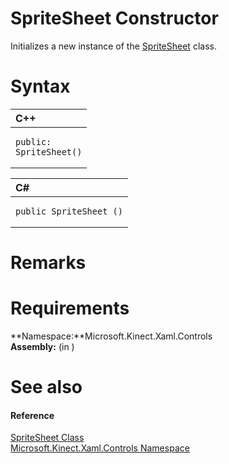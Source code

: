 SpriteSheet Constructor  
=======================  

Initializes a new instance of the [SpriteSheet](../SpriteSheet_Class.md) class. <span id="syntaxSection"></span>

Syntax  
======  

<table>
<colgroup>
<col width="100%" />
</colgroup>
<thead>
<tr class="header">
<th align="left">C++</th>
</tr>
</thead>
<tbody>
<tr class="odd">
<td align="left"><pre><code>public:  
SpriteSheet()</code></pre></td>
</tr>
</tbody>
</table>

<table>
<colgroup>
<col width="100%" />
</colgroup>
<thead>
<tr class="header">
<th align="left">C#</th>
</tr>
</thead>
<tbody>
<tr class="odd">
<td align="left"><pre><code>public SpriteSheet ()</code></pre></td>
</tr>
</tbody>
</table>

<span id="remarks"></span>

Remarks  
=======  

<span id="requirements"></span>

Requirements  
============  

**Namespace:**Microsoft.Kinect.Xaml.Controls  
**Assembly:** (in )  

<span id="ID4E6"></span>

See also  
========  

<span id="ID4EBB"></span>
#### Reference  

[SpriteSheet Class](../SpriteSheet_Class.md)  
 [Microsoft.Kinect.Xaml.Controls Namespace](../../Kinect.Xaml.Controls.md)  



<!--Please do not edit the data in the comment block below.-->
<!--
TOCTitle : SpriteSheet Constructor
RLTitle : SpriteSheet Constructor
KeywordK : SpriteSheet class, constructor
KeywordK : SpriteSheet.SpriteSheet constructor
KeywordF : Microsoft.Kinect.Xaml.Controls.SpriteSheet.#ctor
KeywordF : Microsoft.Kinect.Xaml.Controls.SpriteSheet.SpriteSheet
KeywordF : Microsoft.Kinect.Xaml.Controls.SpriteSheet.New
KeywordF : Microsoft.Kinect.Xaml.Controls.SpriteSheet.#ctor
KeywordF : SpriteSheet.SpriteSheet
KeywordF : SpriteSheet.New
KeywordA : M:Microsoft.Kinect.Xaml.Controls.SpriteSheet.#ctor
AssetID : M:Microsoft.Kinect.Xaml.Controls.SpriteSheet.#ctor
Locale : en-us
CommunityContent : 1
APIType : Managed
APILocation : 
APIName : Microsoft.Kinect.Xaml.Controls.SpriteSheet
TargetOS : Windows
TopicType : kbSyntax
DevLang : VB
DevLang : CSharp
DevLang : JavaScript
DevLang : C++
DocSet : K4Wv2
ProjType : K4Wv2Proj
Technology : Kinect for Windows
Product : Kinect for Windows SDK v2
productversion : 20
-->

